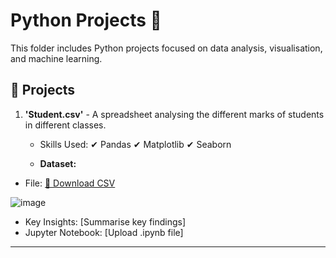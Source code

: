 # Python Projects 🐍

This folder includes Python projects focused on data analysis, visualisation, and machine learning.

## 🔹 Projects
1. **'Student.csv'** - A spreadsheet analysing the different marks of students in different classes. 

    - Skills Used:
     ✔ Pandas
     ✔ Matplotlib
     ✔ Seaborn
     
   - **Dataset:**  
- File: [📂 Download CSV](./student(in).csv)

![image](https://github.com/user-attachments/assets/953bbb49-d1af-4b5f-a1d2-65a9f57ba6ba)

   - Key Insights: [Summarise key findings]
   - Jupyter Notebook: [Upload .ipynb file]

---

